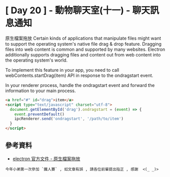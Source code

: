# [ Day 20 ] - 動物聊天室(十一) - 聊天訊息通知

原生檔案拖放
Certain kinds of applications that manipulate files might want to support the operating system's native file drag & drop feature. Dragging files into web content is common and supported by many websites. Electron additionally supports dragging files and content out from web content into the operating system's world.

To implement this feature in your app, you need to call webContents.startDrag(item) API in response to the ondragstart event.

In your renderer process, handle the ondragstart event and forward the information to your main process.

```html
<a href="#" id="drag">item</a>
<script type="text/javascript" charset="utf-8">
  document.getElementById('drag').ondragstart = (event) => {
    event.preventDefault()
    ipcRenderer.send('ondragstart', '/path/to/item')
  }
</script>
```

## 參考資料

- [electron 官方文件 - 原生檔案拖放](https://www.electronjs.org/docs/tutorial/native-file-drag-drop)

```
今年小弟第一次參加 `鐵人賽` , 如文章有誤 , 請各位前輩提出指正 , 感謝  <(_ _)>
```

